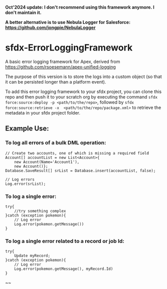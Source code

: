 **Oct'2024 update: I don't recommend using this framework anymore. I don't maintain it.**

**A better alternative is to use Nebula Logger for Salesforce: https://github.com/jongpie/NebulaLogger**


# sfdx-ErrorLoggingFramework


A basic error logging framework for Apex, derived from https://github.com/rsoesemann/apex-unified-logging


The purpose of this version is to store the logs into a custom object (so that it can be persisted longer than a platform event).


To add this error logging framework to your sfdx project, you can clone this repo and then push it to your scratch org by executing the command `sfdx force:source:deploy -p <path/to/the/repo>`, followed by `sfdx force:source:retrieve -x  <path/to/the/repo/package.xml>`
 to retrieve the metadata in your sfdx project folder.


## Example Use:

### To log all errors of a bulk DML operation:
```apex
// Create two accounts, one of which is missing a required field
Account[] accountList = new List<Account>{
    new Account(Name='Account1'),
    new Account()};
Database.SaveResult[] srList = Database.insert(accountList, false);

// Log errors
Log.error(srList);
```

### To log a single error:
```apex
try{
    //try something complex
}catch (exception pokemon){
    // Log error
    Log.error(pokemon.getMessage())
}
```

### To log a single error related to a record or job Id:
```apex
try{
    Update myRecord;
}catch (exception pokemon){
    // Log error
    Log.error(pokemon.getMessage(), myRecord.Id)
}
```
~~

